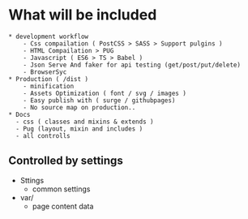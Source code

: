 # What will be  included 
    * development workflow
        - Css compailation ( PostCSS > SASS > Support pulgins )
        - HTML Compailation > PUG
        - Javascript ( ES6 > TS > Babel )
        - Json Serve And faker for api testing (get/post/put/delete)
        - BrowserSyc
    * Production ( /dist )
        - minification
        - Assets Optimization ( font / svg / images )
        - Easy publish with ( surge / githubpages)
        - No source map on production..
    * Docs 
      - css ( classes and mixins & extends )
      - Pug (layout, mixin and includes )
      - all controlls 

## Controlled by settings
  * Sttings 
    - common settings
  * var/
    - page content data
